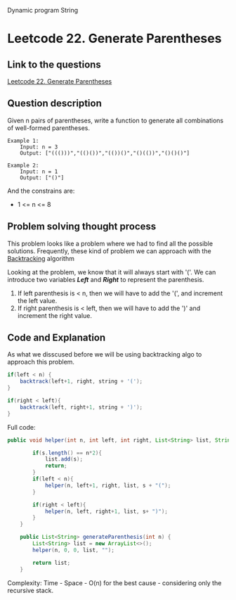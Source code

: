 Dynamic program String

# Leetcode 22. Generate Parentheses

## Link to the questions

[Leetcode 22. Generate Parentheses](https://leetcode.com/problems/generate-parentheses/description/)

## Question description

Given n pairs of parentheses, write a function to generate all combinations of well-formed parentheses.

```
Example 1:
    Input: n = 3
    Output: ["((()))","(()())","(())()","()(())","()()()"]

Example 2:
    Input: n = 1
    Output: ["()"]
```

And the constrains are:
 - 1 <= n <= 8

## Problem solving thought process

This problem looks like a problem where we had to find all the possible solutions. Frequently, these kind of problem we can approach with the [Backtracking](Algorithms/Backtracking.md) algorithm

Looking at the problem, we know that it will always start with '('.
We can introduce two variables ***Left*** and ***Right*** to represent the parenthesis.

1. If left parenthesis is < n, then we will have to add the '(', and increment the left value.
2. If right parenthesis is < left, then we will have to add the ')' and increment the right value.

## Code and Explanation

As what we disscused before we will be using backtracking algo to approach this problem.

```java
if(left < n) {
    backtrack(left+1, right, string + '(');
}

if(right < left){
    backtrack(left, right+1, string + ')');
}
```

Full code:

```java
public void helper(int n, int left, int right, List<String> list, String s){

        if(s.length() == n*2){
            list.add(s);
            return;
        }
        if(left < n){
            helper(n, left+1, right, list, s + "(");
        }

        if(right < left){
            helper(n, left, right+1, list, s+ ")");
        }
    }

    public List<String> generateParenthesis(int n) {
        List<String> list = new ArrayList<>();
        helper(n, 0, 0, list, "");

        return list;
    }
```

Complexity:
Time - 
Space - O(n) for the best cause - considering only the recursive stack.

